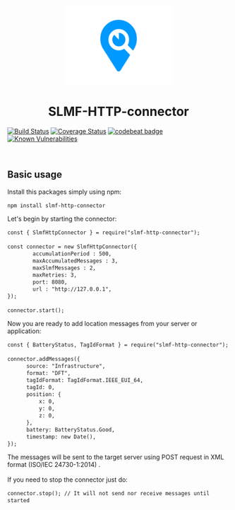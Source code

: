 <div align="center">
  <img height="180px" width="240px" src="images/logo.svg">
  <h1>SLMF-HTTP-connector</h1>
</div>

[![Build Status](https://travis-ci.org/F-Army/SLMF-HTTP-connector.svg?branch=master)](https://travis-ci.org/F-Army/SLMF-HTTP-connector)
[![Coverage Status](https://coveralls.io/repos/github/F-Army/SLMF-HTTP-connector/badge.svg?branch=master&kill_cache=1)](https://coveralls.io/github/F-Army/SLMF-HTTP-connector?branch=master)
[![codebeat badge](https://codebeat.co/badges/f5a1e2a2-71da-46af-b8fc-37d7beec7fb2)](https://codebeat.co/projects/github-com-f-army-slmf-http-connector-master)
[![Known Vulnerabilities](https://snyk.io/test/github/F-Army/SLMF-HTTP-connector/badge.svg)](https://snyk.io/test/github/F-Army/SLMF-HTTP-connector)

<br/>

Basic usage
----------

Install this packages simply using npm:

```
npm install slmf-http-connector
```


Let's begin by starting the connector:

```
const { SlmfHttpConnector } = require("slmf-http-connector");

const connector = new SlmfHttpConnector({
        accumulationPeriod : 500,
        maxAccumulatedMessages : 3,
        maxSlmfMessages : 2,
        maxRetries: 3,
        port: 8080,
        url : "http://127.0.0.1",
});

connector.start();

```

Now you are ready to add location messages from your server or application:
```
const { BatteryStatus, TagIdFormat } = require("slmf-http-connector");

connector.addMessages({
      source: "Infrastructure",
      format: "DFT",
      tagIdFormat: TagIdFormat.IEEE_EUI_64,
      tagId: 0,
      position: {
          x: 0,
          y: 0,
          z: 0,
      },
      battery: BatteryStatus.Good,
      timestamp: new Date(),
});
```
The messages will be sent to the target server using POST request in XML format (ISO/IEC 24730-1:2014) .<br/><br/>
If you need to stop the connector just do:
```
connector.stop(); // It will not send nor receive messages until started
```
